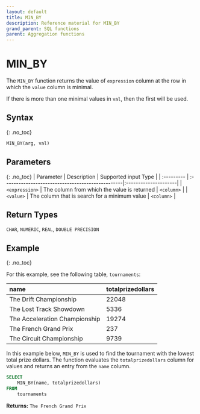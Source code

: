 ```yaml
---
layout: default
title: MIN_BY
description: Reference material for MIN_BY
grand_parent: SQL functions
parent: Aggregation functions
---
```



# MIN\_BY

The `MIN_BY` function returns the value of `expression` column at the row in which the `value` column is minimal.

If there is more than one minimal values in `val`, then the first will be used.

## Syntax
{: .no_toc}

```sql
MIN_BY(arg, val)
```
## Parameters 
{: .no_toc}
| Parameter | Description                                        | Supported input Type |
| :--------- | :-------------------------------------------------|:---------------------|
| `<expression>`   | The column from which the value is returned | `<column>`           |
| `<value>`   | The column that is search for a minimum value    | `<column>`           |

## Return Types
`CHAR`, `NUMERIC`, `REAL`, `DOUBLE PRECISION`

## Example
{: .no_toc}

For this example,  see the following table, `tournaments`:

| name                          | totalprizedollars |
| :-----------------------------| :-----------------| 
| The Drift Championship        | 22048             |
| The Lost Track Showdown       | 5336              |
| The Acceleration Championship | 19274             |
| The French Grand Prix         | 237               |
| The Circuit Championship      | 9739              |


In this example below, `MIN_BY` is used to find the tournament with the lowest total prize dollars. The function evaluates the `totalprizedollars` column for values and returns an entry from the `name` column. 

```sql
SELECT
	MIN_BY(name, totalprizedollars)
FROM
	tournaments
```

**Returns:** `The French Grand Prix`
